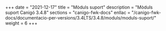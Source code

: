 +++
date        = "2021-12-17"
title       = "Mòduls suport"
description = "Mòduls suport Canigó 3.4.8"
sections    = "canigo-fwk-docs"
enllac		= "/canigo-fwk-docs/documentacio-per-versions/3.4LTS/3.4.8/moduls/moduls-suport/"
weight		= 6
+++
